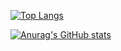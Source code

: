 [![Top Langs](https://github-readme-stats.vercel.app/api/top-langs/?username=jodle001&show_icons=true&theme=radical)]()

[![Anurag's GitHub stats](https://github-readme-stats.vercel.app/api?username=jodle001&theme=dracula)](https://github.com/anuraghazra/github-readme-stats)
